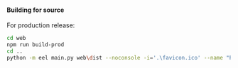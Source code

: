 #### Building for source

For production release:

```sh
cd web
npm run build-prod
cd ..
python -m eel main.py web\dist --noconsole -i='.\favicon.ico' --name "PyPasswords"
```
